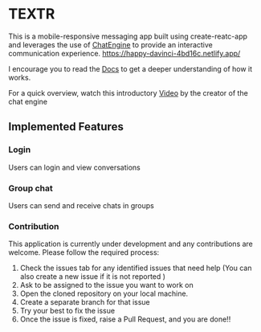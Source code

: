 # TEXTR

This is a mobile-responsive messaging app built using create-reatc-app and leverages the use of [ChatEngine](https://chatengine.io/) to provide an interactive communication experience. https://happy-davinci-4bd16c.netlify.app/

I encourage you to read the [Docs](https://chatengine.io/docs) to get a deeper understanding of how it works.

For a quick overview, watch this introductory [Video](https://www.youtube.com/watch?v=nNIHRmKhsRA&t=431s) by the creator of the chat engine


## Implemented Features


### Login

Users can login and view conversations

### Group chat
Users can send and receive chats in groups




### Contribution

This application is currently under development and any contributions are welcome. Please follow the required process:

1. Check the issues tab for any identified issues that need help (You can also create a new issue if it is not reported )
2. Ask to be assigned to the issue you want to work on
3. Open the cloned repository on your local machine.
4. Create a separate branch for that issue
5. Try your best to fix the issue
6. Once the issue is fixed, raise a Pull Request, and you are done!!

